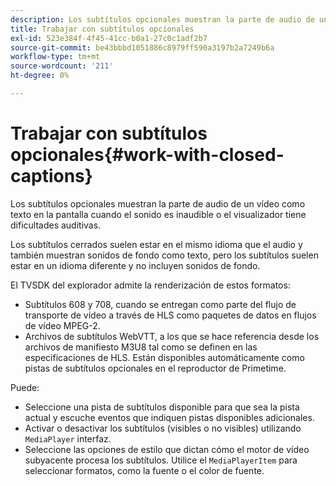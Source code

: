 ```yaml
---
description: Los subtítulos opcionales muestran la parte de audio de un vídeo como texto en la pantalla cuando el sonido es inaudible o el visualizador tiene dificultades auditivas.
title: Trabajar con subtítulos opcionales
exl-id: 523e384f-4f45-41cc-b0a1-27c0c1adf2b7
source-git-commit: be43bbbd1051886c8979ff590a3197b2a7249b6a
workflow-type: tm+mt
source-wordcount: '211'
ht-degree: 0%

---
```


# Trabajar con subtítulos opcionales{#work-with-closed-captions}

Los subtítulos opcionales muestran la parte de audio de un vídeo como texto en la pantalla cuando el sonido es inaudible o el visualizador tiene dificultades auditivas.

Los subtítulos cerrados suelen estar en el mismo idioma que el audio y también muestran sonidos de fondo como texto, pero los subtítulos suelen estar en un idioma diferente y no incluyen sonidos de fondo.

El TVSDK del explorador admite la renderización de estos formatos:

* Subtítulos 608 y 708, cuando se entregan como parte del flujo de transporte de vídeo a través de HLS como paquetes de datos en flujos de vídeo MPEG-2.
* Archivos de subtítulos WebVTT, a los que se hace referencia desde los archivos de manifiesto M3U8 tal como se definen en las especificaciones de HLS. Están disponibles automáticamente como pistas de subtítulos opcionales en el reproductor de Primetime.

Puede:

* Seleccione una pista de subtítulos disponible para que sea la pista actual y escuche eventos que indiquen pistas disponibles adicionales.
* Activar o desactivar los subtítulos (visibles o no visibles) utilizando `MediaPlayer` interfaz.
* Seleccione las opciones de estilo que dictan cómo el motor de vídeo subyacente procesa los subtítulos. Utilice el `MediaPlayerItem` para seleccionar formatos, como la fuente o el color de fuente.
